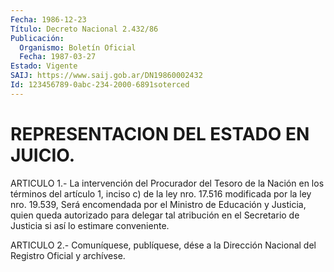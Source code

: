 ```yaml
---
Fecha: 1986-12-23
Título: Decreto Nacional 2.432/86
Publicación:
  Organismo: Boletín Oficial
  Fecha: 1987-03-27
Estado: Vigente
SAIJ: https://www.saij.gob.ar/DN19860002432
Id: 123456789-0abc-234-2000-6891soterced
---
```

# REPRESENTACION DEL ESTADO EN JUICIO.

<a id="1"></a>
ARTICULO 1.- La intervención del Procurador del Tesoro de la Nación en los términos del artículo 1, inciso c) de la ley nro. 17.516 modificada por la ley nro. 19.539, Será encomendada por el Ministro de Educación y Justicia, quien queda autorizado para delegar tal atribución en el Secretario de Justicia si así lo estimare conveniente.

<a id="2"></a>
ARTICULO 2.- Comuníquese, publíquese, dése a la Dirección Nacional del Registro Oficial y archívese.